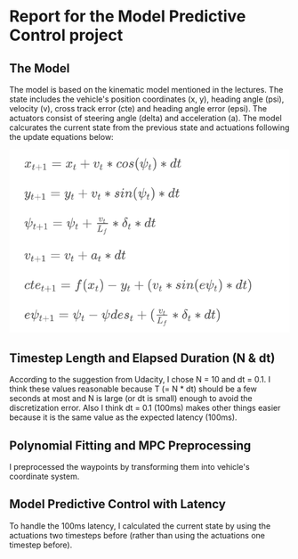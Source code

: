 # Report for the Model Predictive Control project
[//]: # (Image References)
[image1]: ./images/update_equations.png

## The Model
The model is based on the kinematic model mentioned in the lectures. The state includes the vehicle's position coordinates (x, y), heading angle (psi), velocity (v), cross track error (cte) and heading angle error (epsi). The actuators consist of steering angle (delta) and acceleration (a). The model calcurates the current state from the previous state and actuations following the update equations below:

![alt text][image1]


## Timestep Length and Elapsed Duration (N & dt)
According to the suggestion from Udacity, I chose N = 10 and dt = 0.1. I think these values reasonable because T (= N * dt) should be a few seconds at most and N is large (or dt is small) enough to avoid the discretization error. Also I think dt = 0.1 (100ms) makes other things easier because it is the same value as the expected latency (100ms).

## Polynomial Fitting and MPC Preprocessing
I preprocessed the waypoints by transforming them into vehicle's coordinate system. 

## Model Predictive Control with Latency
To handle the 100ms latency, I calculated the current state by using the actuations two timesteps before (rather than using the actuations one timestep before). 
